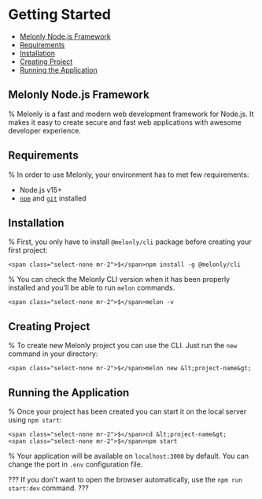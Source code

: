 <!-- omit in toc -->
# Getting Started

- [Melonly Node.js Framework](#melonly-nodejs-framework)
- [Requirements](#requirements)
- [Installation](#installation)
- [Creating Project](#creating-project)
- [Running the Application](#running-the-application)

## Melonly Node.js Framework

% Melonly is a fast and modern web development framework for Node.js. It makes it easy to create secure and fast web applications with awesome developer experience.

## Requirements

% In order to use Melonly, your environment has to met few requirements:

- Node.js v15+
- [`npm`](https://nodejs.org/en/download/) and [`git`](https://git-scm.com) installed

## Installation

% First, you only have to install `@melonly/cli` package before creating your first project:

```
<span class="select-none mr-2">$</span>npm install -g @melonly/cli
```

% You can check the Melonly CLI version when it has been properly installed and you'll be able to run `melon` commands.

```
<span class="select-none mr-2">$</span>melon -v
```

## Creating Project

% To create new Melonly project you can use the CLI. Just run the `new` command in your directory:

```
<span class="select-none mr-2">$</span>melon new &lt;project-name&gt;
```

## Running the Application

% Once your project has been created you can start it on the local server using `npm start`:

```
<span class="select-none mr-2">$</span>cd &lt;project-name&gt;
<span class="select-none mr-2">$</span>npm start
```

% Your application will be available on `localhost:3000` by default. You can change the port in `.env` configuration file.

???
If you don't want to open the browser automatically, use the `npm run start:dev` command.
???

